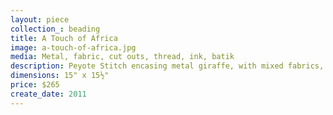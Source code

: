 ```yaml
---
layout: piece
collection_: beading
title: A Touch of Africa
image: a-touch-of-africa.jpg
media: Metal, fabric, cut outs, thread, ink, batik
description: Peyote Stitch encasing metal giraffe, with mixed fabrics, and cut out animals, quilted, matted in a maple glass frame 2 inches in depth.
dimensions: 15" x 15½"
price: $265
create_date: 2011
---
```

